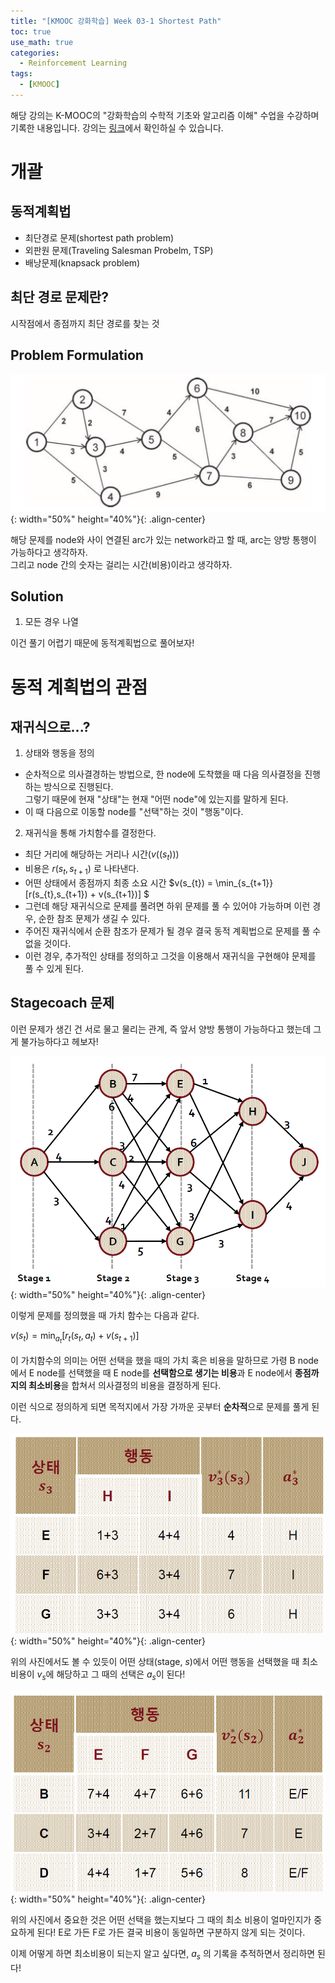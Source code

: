 ```yaml
---
title: "[KMOOC 강화학습] Week 03-1 Shortest Path"
toc: true
use_math: true
categories:
  - Reinforcement Learning
tags:
  - [KMOOC]
---
```


해당 강의는 K-MOOC의 "강화학습의 수학적 기초와 알고리즘 이해" 수업을 수강하며 기록한 내용입니다. 강의는 [링크](http://www.kmooc.kr/courses/course-v1:KoreaUnivK+ku_ai_002+2020_A44/course/)에서 확인하실 수 있습니다.


# 개괄

## 동적계획법

- 최단경로 문제(shortest path problem)
- 외판원 문제(Traveling Salesman Probelm, TSP)
- 배낭문제(knapsack problem)

## 최단 경로 문제란?

시작점에서 종점까지 최단 경로를 찾는 것

## Problem Formulation

![사진](/assets/images/RL/w03-01-01.PNG){: width="50%" height="40%"}{: .align-center}


해당 문제를 node와 사이 연결된 arc가 있는 network라고 할 때, arc는 양방 통행이 가능하다고 생각하자.<br>
그리고 node 간의 숫자는 걸리는 시간(비용)이라고 생각하자.


## Solution

1) 모든 경우 나열

이건 풀기 어렵기 때문에 동적계획법으로 풀어보자!

# 동적 계획법의 관점

## 재귀식으로...?

1. 상태와 행동을 정의
  - 순차적으로 의사결경하는 방법으로, 한 node에 도착했을 때 다음 의사결정을 진행하는 방식으로 진행된다.<br> 그렇기 때문에 현재 "상태"는 현재 "어떤 node"에 있는지를 말하게 된다.
  - 이 때 다음으로 이동할 node를 "선택"하는 것이 "행동"이다.
2. 재귀식을 통해 가치함수를 결정한다.
  - 최단 거리에 해당하는 거리나 시간($v((s_{t}))$)
  - 비용은 $r(s_{t},s_{t+1})$ 로 나타낸다.
  - 어떤 상태에서 종점까지 최종 소요 시간 $v(s_{t}) = \min_{s_{t+1}} [r(s_{t},s_{t+1}) + v(s_{t+1})] $
  - 그런데 해당 재귀식으로 문제를 풀려면 하위 문제를 풀 수 있어야 가능하며 이런 경우, 순한 참조 문제가 생길 수 있다.
  - 주어진 재귀식에서 순환 참조가 문제가 될 경우 결국 동적 계획법으로 문제를 풀 수 없을 것이다. 
  - 이런 경우, 추가적인 상태를 정의하고 그것을 이용해서 재귀식을 구현해야 문제를 풀 수 있게 된다.


## Stagecoach 문제

이런 문제가 생긴 건 서로 물고 물리는 관계, 즉 앞서 양방 통행이 가능하다고 했는데 그게 불가능하다고 헤보자!

![사진](/assets/images/RL/w03-01-02.PNG){: width="50%" height="40%"}{: .align-center}

이렇게 문제를 정의했을 때 가치 함수는 다음과 같다.

$v(s_{t}) = \min_{a_{t}} [ r_{t}(s_{t},a_{t}) + v(s_{t+1}) ]$

이 가치함수의 의미는 어떤 선택을 했을 때의 가치 혹은 비용을 말하므로 가령 B node에서 E node를 선택했을 때 E node를 **선택함으로 생기는 비용**과 E node에서 **종점까지의 최소비용**을 합쳐서 의사결정의 비용을 결정하게 된다.

이런 식으로 정의하게 되면 목적지에서 가장 가까운 곳부터 **순차적**으로 문제를 풀게 된다.

![사진](/assets/images/RL/w03-01-03.PNG){: width="50%" height="40%"}{: .align-center}

위의 사진에서도 볼 수 있듯이 어떤 상태(stage, $s$)에서 어떤 행동을 선택했을 때 최소비용이 $v_{s}$에 해당하고 그 때의 선택은 $a_{s}$이 된다!

![사진](/assets/images/RL/w03-01-04.PNG){: width="50%" height="40%"}{: .align-center}

위의 사진에서 중요한 것은 어떤 선택을 했는지보다 그 때의 최소 비용이 얼마인지가 중요하게 된다! E로 가든 F로 가든 결국 비용이 동일하면 구분하지 않게 되는 것이다.

이제 어떻게 하면 최소비용이 되는지 알고 싶다면, $a_{s}$ 의 기록을 추적하면서 정리하면 된다!